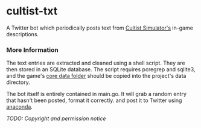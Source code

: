 # cultist-txt

A Twitter bot which periodically posts text from [Cultist Simulator's](https://weatherfactory.biz/cultist-simulator/) in-game descriptions.

### More Information

The text entries are extracted and cleaned using a shell script. They are then stored in an SQLite database. The script requires pcregrep and sqlite3, and the game's [core data folder](https://cultistsimulator.gamepedia.com/Modding#Modding_game_files) should be copied into the project's data directory.

The bot itself is entirely contained in main.go. It will grab a random entry that hasn't been posted, format it correctly. and post it to Twitter using [anaconda](https://github.com/ChimeraCoder/anaconda).

*TODO: Copyright and permission notice*
